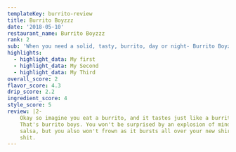 ```yaml
---
templateKey: burrito-review
title: Burrito Boyzzz
date: '2018-05-10'
restaurant_name: Burrito Boyzzz
rank: 2
sub: 'When you need a solid, tasty, burrito, day or night- Burrito Boyz is there. '
highlights:
  - highlight_data: My first
  - highlight_data: My Second
  - highlight_data: My Third
overall_score: 2
flavor_score: 4.3
drip_score: 2.2
ingredient_score: 4
style_score: 5
review: |2-
    Okay so imagine you eat a burrito, and it tastes just like a burrito should.
    That's burrito boys. You won't be surprised by an explosion of mind-blowing
    salsa, but you also won't frown as it bursts all over your new shirt. Good
    shit.
---
```


